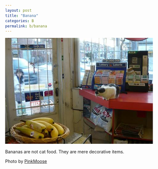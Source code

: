 ```yaml
---
layout: post
title: "Banana"
categories: B
permalink: b/banana
---
```


<img src="/images/b/banana.jpg">

Bananas are not cat food. They are mere decorative items.

Photo by <a href="http://www.flickr.com/photos/pinkmoose/3171210727/">PinkMoose</a>